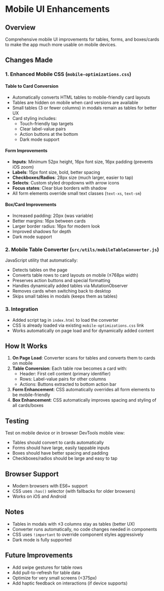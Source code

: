 # Mobile UI Enhancements

## Overview
Comprehensive mobile UI improvements for tables, forms, and boxes/cards to make the app much more usable on mobile devices.

## Changes Made

### 1. Enhanced Mobile CSS (`mobile-optimizations.css`)

#### Table to Card Conversion
- Automatically converts HTML tables to mobile-friendly card layouts
- Tables are hidden on mobile when card versions are available
- Small tables (3 or fewer columns) in modals remain as tables for better UX
- Card styling includes:
  - Touch-friendly tap targets
  - Clear label-value pairs
  - Action buttons at the bottom
  - Dark mode support

#### Form Improvements
- **Inputs**: Minimum 52px height, 16px font size, 16px padding (prevents iOS zoom)
- **Labels**: 15px font size, bold, better spacing
- **Checkboxes/Radios**: 28px size (much larger, easier to tap)
- **Selects**: Custom styled dropdowns with arrow icons
- **Focus states**: Clear blue borders with shadow
- All form elements override small text classes (`text-xs`, `text-sm`)

#### Box/Card Improvements
- Increased padding: 20px (was variable)
- Better margins: 16px between cards
- Larger border radius: 16px for modern look
- Improved shadows for depth
- Dark mode support

### 2. Mobile Table Converter (`src/utils/mobileTableConverter.js`)

JavaScript utility that automatically:
- Detects tables on the page
- Converts table rows to card layouts on mobile (≤768px width)
- Preserves action buttons and special formatting
- Handles dynamically added tables via MutationObserver
- Removes cards when switching back to desktop
- Skips small tables in modals (keeps them as tables)

### 3. Integration

- Added script tag in `index.html` to load the converter
- CSS is already loaded via existing `mobile-optimizations.css` link
- Works automatically on page load and for dynamically added content

## How It Works

1. **On Page Load**: Converter scans for tables and converts them to cards on mobile
2. **Table Conversion**: Each table row becomes a card with:
   - Header: First cell content (primary identifier)
   - Rows: Label-value pairs for other columns
   - Actions: Buttons extracted to bottom action bar
3. **Form Enhancement**: CSS automatically overrides all form elements to be mobile-friendly
4. **Box Enhancement**: CSS automatically improves spacing and styling of all cards/boxes

## Testing

Test on mobile device or in browser DevTools mobile view:
- Tables should convert to cards automatically
- Forms should have large, easily tappable inputs
- Boxes should have better spacing and padding
- Checkboxes/radios should be large and easy to tap

## Browser Support

- Modern browsers with ES6+ support
- CSS uses `:has()` selector (with fallbacks for older browsers)
- Works on iOS and Android

## Notes

- Tables in modals with ≤3 columns stay as tables (better UX)
- Converter runs automatically, no code changes needed in components
- CSS uses `!important` to override component styles aggressively
- Dark mode is fully supported

## Future Improvements

- Add swipe gestures for table rows
- Add pull-to-refresh for table data
- Optimize for very small screens (<375px)
- Add haptic feedback on interactions (if device supports)
